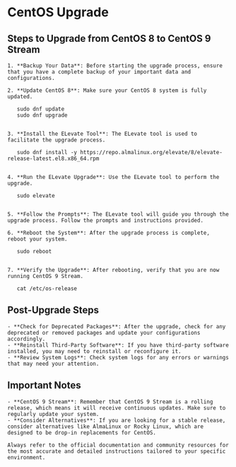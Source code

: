 # CentOS Upgrade

## Steps to Upgrade from CentOS 8 to CentOS 9 Stream

	1. **Backup Your Data**: Before starting the upgrade process, ensure that you have a complete backup of your important data and configurations.

	2. **Update CentOS 8**: Make sure your CentOS 8 system is fully updated.
	   
	   sudo dnf update
	   sudo dnf upgrade
	   

	3. **Install the ELevate Tool**: The ELevate tool is used to facilitate the upgrade process.
	   
	   sudo dnf install -y https://repo.almalinux.org/elevate/8/elevate-release-latest.el8.x86_64.rpm
	   

	4. **Run the ELevate Upgrade**: Use the ELevate tool to perform the upgrade.
	   
	   sudo elevate
	  

	5. **Follow the Prompts**: The ELevate tool will guide you through the upgrade process. Follow the prompts and instructions provided.

	6. **Reboot the System**: After the upgrade process is complete, reboot your system.
	   
	   sudo reboot
	   

	7. **Verify the Upgrade**: After rebooting, verify that you are now running CentOS 9 Stream.
	   
	   cat /etc/os-release
	  

## Post-Upgrade Steps

	- **Check for Deprecated Packages**: After the upgrade, check for any deprecated or removed packages and update your configurations accordingly.
	- **Reinstall Third-Party Software**: If you have third-party software installed, you may need to reinstall or reconfigure it.
	- **Review System Logs**: Check system logs for any errors or warnings that may need your attention.

## Important Notes

	- **CentOS 9 Stream**: Remember that CentOS 9 Stream is a rolling release, which means it will receive continuous updates. Make sure to regularly update your system.
	- **Consider Alternatives**: If you are looking for a stable release, consider alternatives like AlmaLinux or Rocky Linux, which are designed to be drop-in replacements for CentOS.

	Always refer to the official documentation and community resources for the most accurate and detailed instructions tailored to your specific environment.